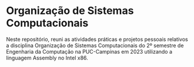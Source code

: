 # Organização de Sistemas Computacionais

<p>Neste repositório, reuni as atividades práticas e projetos pessoais relativos a disciplina Organização de Sistemas Computacionais do 2º semestre de Engenharia da Computação na PUC-Campinas em 2023 utilizando a linguagem Assembly no Intel x86.</p>